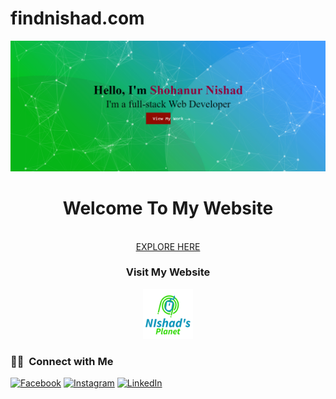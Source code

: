 # findnishad.com

![FindNishad](assets/img/web.png)

<h1 align="center">Welcome To My Website</h1>

<p align="center">
</br>
  <a href = "https://s-nishad.github.io/findnishad.com">EXPLORE HERE</a>
</br>

<h3 align="center">Visit My Website</h3>

<p align="center">
    <img src="/assets/img/logo.png" alt="Logo" width="80" height="80">
  </a>
  
### 🤝🏻 &nbsp;Connect with Me


[![Facebook][facebook-shield]][facebook-url]
[![Instagram][instagram-shield]][instagram-url]
[![LinkedIn][linkedin-shield]][linkedin-url]


[facebook-shield]: https://img.shields.io/badge/-Facebook-black.svg?style=flat-square&logo=facebook&color=555&logoColor=white
[facebook-url]: https://facebook.com/ShohanurIslamNishad
[instagram-shield]: https://img.shields.io/badge/-Instagram-black.svg?style=flat-square&logo=instagram&color=555&logoColor=white
[instagram-url]: https://instagram.com/nishad.shohanur
[linkedin-shield]: https://img.shields.io/badge/-LinkedIn-black.svg?style=flat-square&logo=linkedin&colorB=555
[linkedin-url]: https://linkedin.com/in/ShohanurNishad

